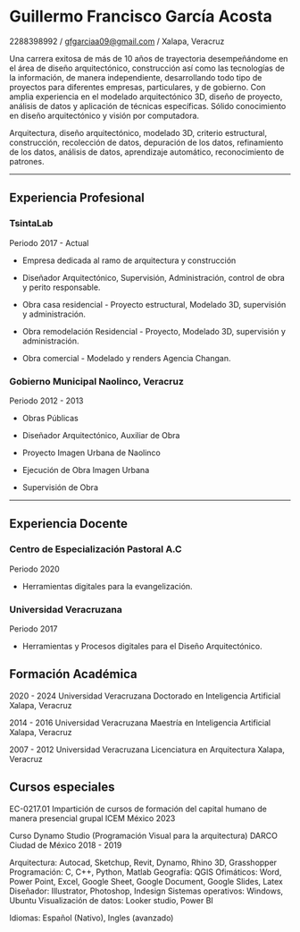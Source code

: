 # Guillermo Francisco García Acosta
2288398992 / gfgarciaa09@gmail.com / Xalapa, Veracruz

Una carrera exitosa de más de 10 años de trayectoria desempeñándome en el área de diseño arquitectónico, construcción así como las tecnologías de la información, de manera independiente, desarrollando todo tipo de proyectos para diferentes empresas, particulares, y de gobierno. Con amplia experiencia en el modelado arquitectónico 3D, diseño de proyecto, análisis de datos y aplicación de técnicas específicas. Sólido conocimiento en diseño arquitectónico y visión por computadora.

Arquitectura, diseño arquitectónico, modelado 3D, criterio estructural, construcción, recolección de datos, depuración de los datos, refinamiento de los datos, análisis de datos, aprendizaje automático, reconocimiento de patrones.

---

## Experiencia Profesional
### TsintaLab
Periodo 2017 - Actual
- Empresa dedicada al ramo de arquitectura y construcción

- Diseñador Arquitectónico, Supervisión, Administración, control de obra y perito responsable.

- Obra casa residencial - Proyecto estructural, Modelado 3D, supervisión y administración.
- Obra remodelación Residencial - Proyecto, Modelado 3D, supervisión y administración.
- Obra comercial - Modelado y renders Agencia Changan.

### Gobierno Municipal Naolinco, Veracruz
Periodo 2012 - 2013
- Obras Públicas
- Diseñador Arquitectónico, Auxiliar de Obra

- Proyecto Imagen Urbana de Naolinco
- Ejecución de Obra Imagen Urbana
- Supervisión de Obra

---

## Experiencia Docente
### Centro de Especialización Pastoral A.C
Periodo 2020
- Herramientas digitales para la evangelización.

### Universidad Veracruzana
Periodo 2017
- Herramientas y Procesos digitales para el Diseño Arquitectónico.

## Formación Académica
2020 - 2024
Universidad Veracruzana
Doctorado en Inteligencia Artificial
Xalapa, Veracruz

2014 - 2016
Universidad Veracruzana
Maestría en Inteligencia Artificial
Xalapa, Veracruz

2007 - 2012
Universidad Veracruzana
Licenciatura en Arquitectura
Xalapa, Veracruz

## Cursos especiales
EC-0217.01
Impartición de cursos de formación del capital humano de manera presencial grupal
ICEM México
2023

Curso Dynamo Studio (Programación Visual para la arquitectura)
DARCO
Ciudad de México
2018 - 2019

Arquitectura: Autocad, Sketchup, Revit, Dynamo, Rhino 3D, Grasshopper
Programación: C, C++, Python, Matlab
Geografía: QGIS 
Ofimáticos: Word, Power Point, Excel, Google Sheet, Google Document, Google Slides, Latex
Diseñador: Illustrator, Photoshop, Indesign
Sistemas operativos: Windows, Ubuntu
Visualización de datos: Looker studio, Power BI

Idiomas: Español (Nativo), Ingles (avanzado)
